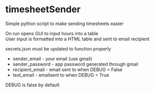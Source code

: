 # timesheetSender
  
Simple python script to make sending timesheets easier  
  
On run opens GUI to input hours into a table  
User input is formatted into a HTML table and sent to email recipient  
  
secrets.json must be updated to function properly  
  - sender_email - your email (use gmail)  
  - sender_password - app password generated through gmail  
  - recipient_email - email sent to when DEBUG = False  
  - test_email - emailsent to when DEBUG = True

DEBUG is false by default
